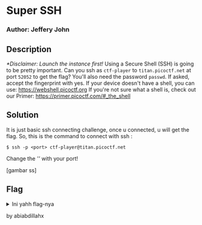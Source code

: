 # Super SSH
### Author: Jeffery John

## Description
_*Disclaimer: Launch the instance first!_
Using a Secure Shell (SSH) is going to be pretty important.
Can you ssh as `ctf-player` to `titan.picoctf.net` at port `52052` to get the flag?
You'll also need the password `passwd`. If asked, accept the fingerprint with yes.
If your device doesn't have a shell, you can use: https://webshell.picoctf.org
If you're not sure what a shell is, check out our Primer: https://primer.picoctf.com/#_the_shell

## Solution
It is just basic ssh connecting challenge, once u connected, u will get the flag. So, this is the command to connect with ssh :
```
$ ssh -p <port> ctf-player@titan.picoctf.net 
```

Change the _'<port>'_ with your port!

[gambar ss]

## Flag
<details>
  <summary>Ini yahh flag-nya</summary>

  ```
picoCTF{s3cur3_c0nn3ct10n_8306c99d}
  ```
</details>

<p>by abiabdillahx</p>
